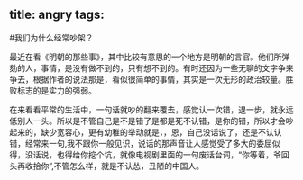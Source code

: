 title: angry
tags:
---

#我们为什么经常吵架？


最近在看《明朝的那些事》，其中比较有意思的一个地方是明朝的言官。他们所弹劾的人，事情，是没有做不到的，只有想不到的。有时还因为一些无聊的文字争来争去，根据作者的说法那是，看似很简单的事情，其实是一次无形的政治较量。胜败标志的是实力的强弱。<!--看似一次平常的弹劾，后面跟着的是一场跟在后面的暴风雨。-->


在来看看平常的生活中，一句话就吵的翻来覆去，感觉认一次错，退一步，就永远低别人一头。所以是不管自己是不是错了是都是死不认错，是你的错，所以才会吵起来的，缺少宽容心，更有幼稚的举动就是，，恩，自己没话说了，还是不认认错，经常来一句,我不跟你一般见识，说话的那声音让人感觉受了多大的委屈似得，没话说，也得给你挖个坑，就像电视剧里面的一句废话台词，“你等着，爷回头再收拾你”,不管怎么样，就是不认怂，丑陋的中国人。

<!--date: {{ date }}-->
